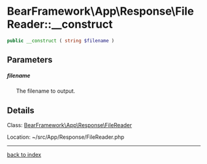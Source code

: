 # BearFramework\App\Response\FileReader::__construct

```php
public __construct ( string $filename )
```

## Parameters

##### filename

&nbsp;&nbsp;&nbsp;&nbsp;&nbsp;&nbsp;The filename to output.

## Details

Class: [BearFramework\App\Response\FileReader](bearframework.app.response.filereader.class.md)

Location: ~/src/App/Response/FileReader.php

---

[back to index](index.md)

